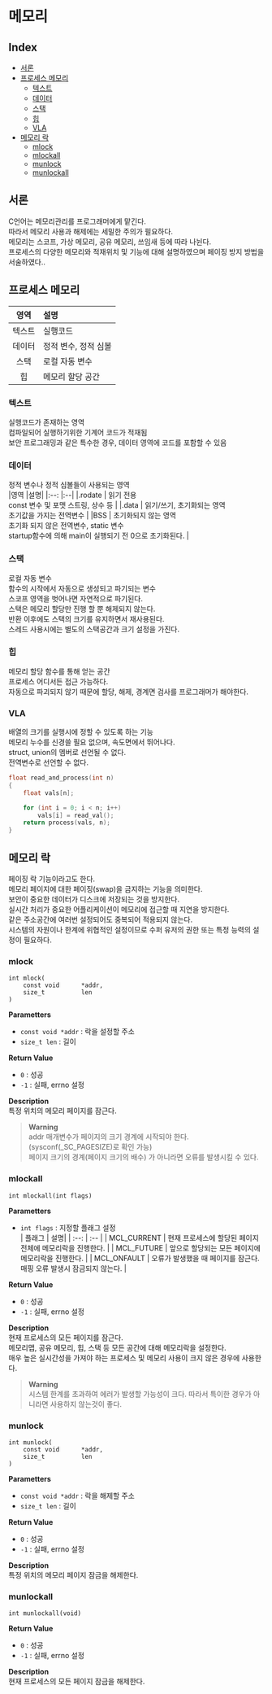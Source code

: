 <h1> 메모리 </h1>

<h2> Index </h2>

- [서론](#서론)
- [프로세스 메모리](#프로세스-메모리)
	- [텍스트](#텍스트)
	- [데이터](#데이터)
	- [스택](#스택)
	- [힙](#힙)
	- [VLA](#vla)
- [메모리 락](#메모리-락)
	- [mlock](#mlock)
	- [mlockall](#mlockall)
	- [munlock](#munlock)
	- [munlockall](#munlockall)


## 서론
C언어는 메모리관리를 프로그래머에게 맡긴다.  
따라서 메모리 사용과 해제에는 세밀한 주의가 필요하다.  
메모리는 스코프, 가상 메모리, 공유 메모리, 쓰임새 등에 따라 나뉜다.  
프로세스의 다양한 메모리와 적재위치 및 기능에 대해 설명하였으며 페이징 방지 방법을 서술하였다..  



## 프로세스 메모리
|영역	|설명|
|:--:	|:--|
|텍스트	| 실행코드 |
|데이터	| 정적 변수, 정적 심볼 |
|스택	| 로컬 자동 변수 |
|힙	| 메모리 할당 공간 |


### 텍스트 
실행코드가 존재하는 영역  
컴파일되어 실행하기위한 기계어 코드가 적재됨  
보안 프로그래밍과 같은 특수한 경우, 데이터 영역에 코드를 포함할 수 있음  


### 데이터
정적 변수나 정적 심볼들이 사용되는 영역  
|영역	|설명|
|:--:	|:--|
|.rodate	| 읽기 전용</br>const 변수 및 포맷 스트링, 상수 등 |
|.data		| 읽기/쓰기, 초기화되는 영역</br>초기값을 가지는 전역변수 |
|BSS		| 초기화되지 않는 영역</br>초기화 되지 않은 전역변수, static 변수</br>startup함수에 의해 main이 실행되기 전 0으로 초기화된다. |


### 스택
로컬 자동 변수  
함수의 시작에서 자동으로 생성되고 파기되는 변수  
스코프 영역을 벗어나면 자연적으로 파기된다.  
스택은 메모리 할당만 진행 할 뿐 해제되지 않는다.  
반환 이후에도 스택의 크기를 유지하면서 재사용된다.  
스레드 사용시에는 별도의 스택공간과 크기 설정을 가진다.


### 힙
메모리 할당 함수를 통해 얻는 공간  
프로세스 어디서든 접근 가능하다.  
자동으로 파괴되지 않기 때문에 할당, 해제, 경계면 검사를 프로그래머가 해야한다.  


### VLA
배열의 크기를 실행시에 정할 수 있도록 하는 기능  
메모리 누수를 신경쓸 필요 없으며, 속도면에서 뛰어나다.  
struct, union의 멤버로 선언될 수 없다.  
전역변수로 선언할 수 없다.  
``` c
float read_and_process(int n)
{
    float vals[n];

    for (int i = 0; i < n; i++)
        vals[i] = read_val();
    return process(vals, n);
}
```



## 메모리 락 
페이징 락 기능이라고도 한다.  
메모리 페이지에 대한 페이징(swap)을 금지하는 기능을 의미한다.  
보안이 중요한 데이터가 디스크에 저장되는 것을 방지한다.  
실시간 처리가 중요한 어플리케이션이 메모리에 접근할 때 지연을 방지한다.  
같은 주소공간에 여러번 설정되어도 중복되어 적용되지 않는다.  
시스템의 자원이나 한계에 위협적인 설정이므로 수퍼 유저의 권한 또는 특정 능력의 설정이 필요하다.  


### mlock
	int mlock(
		const void		*addr,
		size_t			len
	)
**Parametters**
- `const void *addr`	: 락을 설정할 주소
- `size_t len`		: 길이

**Return Value**
- `0`	: 성공
- `-1`	: 실패, errno 설정

**Description**  
특정 위치의 메모리 페이지를 잠근다.  
> **Warning**  
addr 매개변수가 페이지의 크기 경계에 시작되야 한다. (sysconf(_SC_PAGESIZE)로 확인 가능)  
페이지 크기의 경계(페이지 크기의 배수) 가 아니라면 오류를 발생시킬 수 있다.


### mlockall
	int mlockall(int flags)
**Parametters**
- `int flags`	: 지정할 플래그 설정  
	| 플래그	| 설명|
	| :--:		| :-- |
	| MCL_CURRENT	| 현재 프로세스에 할당된 페이지 전체에 메모리락을 진행한다. |
	| MCL_FUTURE	| 앞으로 할당되는 모든 페이지에 메모리락을 진행한다. |
	| MCL_ONFAULT	| 오류가 발생했을 때 페이지를 잠근다.</br>매핑 오류 발생시 잠금되지 않는다. |

**Return Value**
- `0`	: 성공
- `-1`	: 실패, errno 설정

**Description**  
현재 프로세스의 모든 페이지를 잠근다.  
메모리맵, 공유 메모리, 힙, 스택 등 모든 공간에 대해 메모리락을 설정한다.  
매우 높은 실시간성을 가져야 하는 프로세스 및 메모리 사용이 크지 않은 경우에 사용한다.  
> **Warning**  
시스템 한계를 초과하여 에러가 발생할 가능성이 크다. 따라서 특이한 경우가 아니라면 사용하지 않는것이 좋다.


### munlock
	int munlock(
		const void 		*addr,
		size_t			len
	)
**Parametters**
- `const void *addr`	: 락을 해제할 주소
- `size_t len`		: 길이

**Return Value**
- `0`	: 성공
- `-1`	: 실패, errno 설정

**Description**  
특정 위치의 메모리 페이지 잠금을 해제한다.


### munlockall
	int munlockall(void)

**Return Value**
- `0`	: 성공
- `-1`	: 실패, errno 설정

**Description**  
현재 프로세스의 모든 페이지 잠금을 해제한다.

